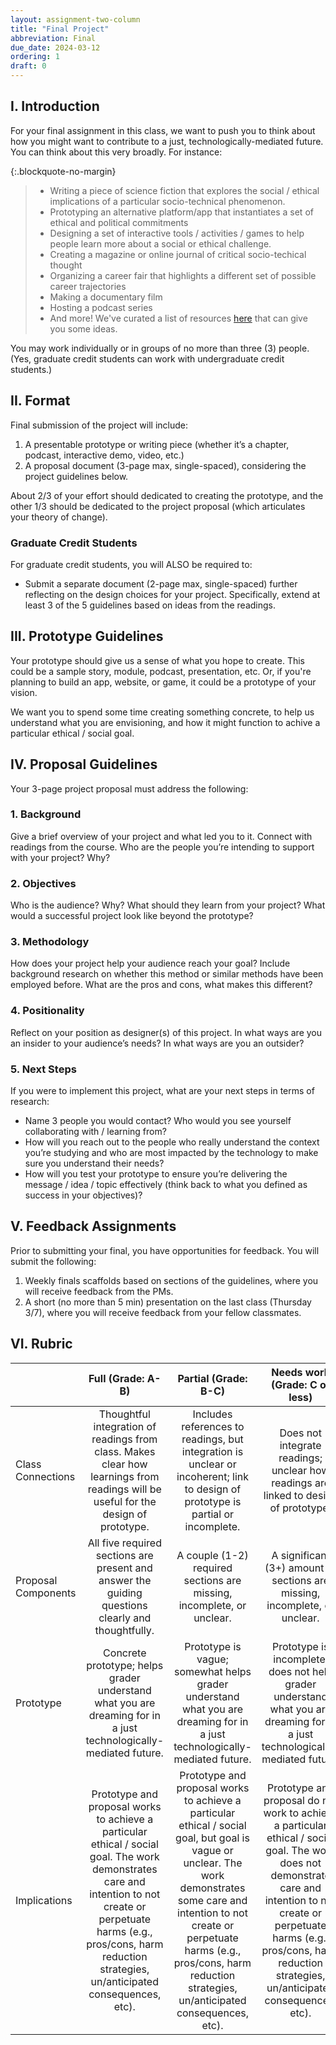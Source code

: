 ```yaml
---
layout: assignment-two-column
title: "Final Project"
abbreviation: Final
due_date: 2024-03-12
ordering: 1
draft: 0
---
```


## I. Introduction
For your final assignment in this class, we want to push you to think about how you might want to contribute to a just, technologically-mediated future. You can think about this very broadly. For instance:

{:.blockquote-no-margin}
> * Writing a piece of science fiction that explores the social / ethical implications of a particular socio-technical phenomenon.
> * Prototyping an alternative platform/app that instantiates a set of ethical and political commitments
> * Designing a set of interactive tools / activities / games to help people learn more about a social or ethical challenge.
> * Creating a magazine or online journal of critical socio-techical thought
> * Organizing a career fair that highlights a different set of possible career trajectories
> * Making a documentary film
> * Hosting a podcast series
> * And more! We've curated a list of resources [here](../resources) that can give you some ideas. 

You may work individually or in groups of no more than three (3) people. (Yes, graduate credit students can work with undergraduate credit students.)

## II. Format
Final submission of the project will include:

1. A presentable prototype or writing piece (whether it’s a chapter, podcast, interactive demo, video, etc.)
2. A proposal document (3-page max, single-spaced), considering the project guidelines below.

About 2/3 of your effort should dedicated to creating the prototype, and the other 1/3 should be dedicated to the project proposal (which articulates your theory of change). 

### Graduate Credit Students
For graduate credit students, you will ALSO be required to:

- Submit a separate document (2-page max, single-spaced) further reflecting on the design choices for your project. Specifically, extend at least 3 of the 5 guidelines based on ideas from the readings.

## III. Prototype Guidelines
Your prototype should give us a sense of what you hope to create. This could be a sample story, module, podcast, presentation, etc. Or, if you're planning to build an app, website, or game, it could be a prototype of your vision. 

We want you to spend some time creating something concrete, to help us understand what you are envisioning, and how it might function to achive a particular ethical / social goal.

## IV. Proposal Guidelines
Your 3-page project proposal must address the following:

### 1. Background
Give a brief overview of your project and what led you to it. Connect with readings from the course. Who are the people you’re intending to support with your project? Why?

### 2. Objectives
Who is the audience? Why? What should they learn from your project?  What would a successful project look like beyond the prototype?

### 3. Methodology
How does your project help your audience reach your goal? Include background research on whether this method or similar methods have been employed before. What are the pros and cons, what makes this different?

### 4. Positionality
Reflect on your position as designer(s) of this project. In what ways are you an insider to your audience’s needs? In what ways are you an outsider?

### 5. Next Steps
If you were to implement this project, what are your next steps in terms of research:
* Name 3 people you would contact? Who would you see yourself collaborating with / learning from? 
* How will you reach out to the people who really understand the context you’re studying and who are most impacted by the technology to make sure you understand their needs?
* How will you test your prototype to ensure you’re delivering the message / idea / topic effectively (think back to what you defined as success in your objectives)?

## V. Feedback Assignments
Prior to submitting your final, you have opportunities for feedback. You will submit the following:

1. Weekly finals scaffolds based on sections of the guidelines, where you will receive feedback from the PMs.
2. A short (no more than 5 min) presentation on the last class (Thursday 3/7), where you will receive feedback from your fellow classmates.

## VI. Rubric

|                     |                                                                                                           Full  (Grade: A-B)                                                                                                           |                                                                                                                           Partial  (Grade: B-C)                                                                                                                           |                                                                                                            Needs work  (Grade: C or less)                                                                                                            |
|---------------------|:--------------------------------------------------------------------------------------------------------------------------------------------------------------------------------------------------------------------------------------:|:-------------------------------------------------------------------------------------------------------------------------------------------------------------------------------------------------------------------------------------------------------------------------:|:----------------------------------------------------------------------------------------------------------------------------------------------------------------------------------------------------------------------------------------------------:|
|  Class Connections  | Thoughtful integration of readings from class. Makes clear how learnings from readings will be useful for the design of prototype.                                                                                                     | Includes references to readings, but integration is unclear or incoherent; link to design of prototype is partial or incomplete.                                                                                                                                          | Does not integrate readings; unclear how readings are linked to design of prototype.                                                                                                                                                                 |
| Proposal Components | All five required sections are present and answer the guiding questions clearly and thoughtfully.                                                                                                                                      | A couple (1-2) required sections are missing, incomplete, or unclear.                                                                                                                                                                                                     | A significant (3+) amount of sections are missing, incomplete, or unclear.                                                                                                                                                                           |
|      Prototype      | Concrete prototype; helps grader understand what you are dreaming for in a just technologically-mediated future.                                                                                                                       | Prototype is vague; somewhat helps grader understand what you are dreaming for in a just technologically-mediated future.                                                                                                                                                 | Prototype is incomplete; does not help grader understand what you are dreaming for in a just technologically-mediated future.                                                                                                                        |
|     Implications    | Prototype and proposal works to achieve a particular ethical / social goal. The work demonstrates care and intention to not create or perpetuate harms (e.g., pros/cons, harm reduction strategies, un/anticipated consequences, etc). | Prototype and proposal works to achieve a particular ethical / social goal, but goal is vague or unclear. The work demonstrates some care and intention to not create or perpetuate harms (e.g., pros/cons, harm reduction strategies, un/anticipated consequences, etc). | Prototype and proposal do not work to achieve a particular ethical / social goal. The work does not demonstrate care and intention to not create or perpetuate harms (e.g., pros/cons, harm reduction strategies, un/anticipated consequences, etc). |
